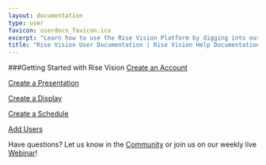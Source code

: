 ```yaml
---
layout: documentation
type: user
favicon: userdocs_favicon.ico
excerpt: "Learn how to use the Rise Vision Platform by digging into our extensive User Documentation"
title: "Rise Vision User Documentation | Rise Vision Help Documentation"
---
```


###Getting Started with Rise Vision
[Create an Account](/user/create-an-account)

[Create a Presentation](/user/create-a-presentation)

[Create a Display](/user/create-a-display)

[Create a Schedule](/user/create-a-schedule)

[Add Users](/user/add-users)

Have questions? Let us know in the [Community](http://community.risevision.com) or join us on our weekly live [Webinar](http://www.risevision.com/user-training/)!